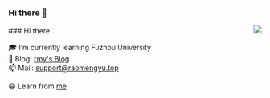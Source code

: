 ### Hi there 👋

<!--
**mengyu666/mengyu666** is a ✨ _special_ ✨ repository because its `README.md` (this file) appears on your GitHub profile.

Here are some ideas to get you started:
-->
<!--
- 🔭 I’m currently working on ...
- 🌱 I’m currently learning Fuzhou University
- 👯 I’m looking to collaborate on ...
- 🤔 I’m looking for help with ...
- 💬 Ask me about ...
- 📫 How to reach me: ...
- 😄 Pronouns: ...
- ⚡ Fun fact: ...
-->

<img align='right' src="https://github-readme-stats.vercel.app/api?username=mengyu666&show_icons=true&hide_border=true">
### Hi there：

🎓 I’m currently learning Fuzhou University<br>
📝 Blog: [rmy's Blog](raomengyu.top)<br>
📫 Mail: support@raomengyu.top<br>

😁 Learn from [me](https://github.com/mengyu666)<br>
